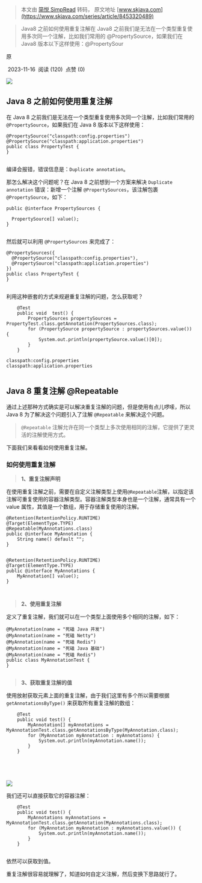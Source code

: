 > 本文由 [简悦 SimpRead](http://ksria.com/simpread/) 转码， 原文地址 [www.skjava.com](https://www.skjava.com/series/article/8453320489)

> Java8 之前如何使用重复注解在 Java8 之前我们是无法在一个类型重复使用多次同一个注解，比如我们常用的 @PropertySource，如果我们在 Java8 版本以下这样使用：@PropertySour

原

 2023-11-16  阅读 (120)  点赞 (0)

![](https://sike.skjava.com/java-features/202310102000002.png)

Java 8 之前如何使用重复注解
-----------------

在 Java 8 之前我们是无法在一个类型重复使用多次同一个注解，比如我们常用的 `@PropertySource`，如果我们在 Java 8 版本以下这样使用：

```
@PropertySource("classpath:config.properties")
@PropertySource("classpath:application.properties")
public class PropertyTest {
}


```

编译会报错，错误信息是：`Duplicate annotation`。

那怎么解决这个问题呢？在 Java 8 之前想到一个方案来解决 `Duplicate annotation` 错误：新增一个注解 `@PropertySources`，该注解包裹 `@PropertySource`，如下：

```
public @interface PropertySources {

  PropertySource[] value();
}


```

然后就可以利用 `@PropertySources` 来完成了：

```
@PropertySources({
  @PropertySource("classpath:config.properties"),
  @PropertySource("classpath:application.properties")     
})
public class PropertyTest {
}


```

利用这种嵌套的方式来规避重复注解的问题，怎么获取呢？

```
    @Test
    public void  test() {
        PropertySources propertySources = PropertyTest.class.getAnnotation(PropertySources.class);
        for (PropertySource propertySource : propertySources.value()) {
            System.out.println(propertySource.value()[0]);
        }
    }

classpath:config.properties
classpath:application.properties


```

Java 8 重复注解 @Repeatable
-----------------------

通过上述那种方式确实是可以解决重复注解的问题，但是使用有点儿啰嗦，所以 Java 8 为了解决这个问题引入了注解 `@Repeatable` 来解决这个问题。

> `@Repeatable` 注解允许在同一个类型上多次使用相同的注解，它提供了更灵活的注解使用方式。

下面我们来看看如何使用重复注解。

### 如何使用重复注解

> **1、重复注解声明**

在使用重复注解之前，需要在自定义注解类型上使用`@Repeatable`注解，以指定该注解可重复使用的容器注解类型。容器注解类型本身也是一个注解，通常具有一个 value 属性，其值是一个数组，用于存储重复使用的注解。

```
@Retention(RetentionPolicy.RUNTIME)
@Target(ElementType.TYPE)
@Repeatable(MyAnnotations.class)        
public @interface MyAnnotation {
    String name() default "";
}


@Retention(RetentionPolicy.RUNTIME)
@Target(ElementType.TYPE)
public @interface MyAnnotations {
    MyAnnotation[] value();
}



```

> **2、使用重复注解**

定义了重复注解，我们就可以在一个类型上面使用多个相同的注解，如下：

```
@MyAnnotation(name = "死磕 Java 并发")
@MyAnnotation(name = "死磕 Netty")
@MyAnnotation(name = "死磕 Redis")
@MyAnnotation(name = "死磕 Java 基础")
@MyAnnotation(name = "死磕 Redis")
public class MyAnnotationTest {
}


```

> **3、获取重复注解的值**

使用放射获取元素上面的重复注解，由于我们这里有多个所以需要根据 `getAnnotationsByType()` 来获取所有重复注解的数组：

```
    @Test
    public void test() {
        MyAnnotation[] myAnnotations = MyAnnotationTest.class.getAnnotationsByType(MyAnnotation.class);
        for (MyAnnotation myAnnotation : myAnnotations) {
            System.out.println(myAnnotation.name());
        }
    }





```

![](https://sike.skjava.com/java-features/202310102000001.jpg)

我们还可以直接获取它的容器注解：

```
    @Test
    public void test() {
        MyAnnotations myAnnotations = MyAnnotationTest.class.getAnnotation(MyAnnotations.class);
        for (MyAnnotation myAnnotation : myAnnotations.value()) {
            System.out.println(myAnnotation.name());
        }
    }


```

依然可以获取到值。

重复注解很容易就理解了，知道如何自定义注解，然后变换下思路就行了。